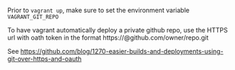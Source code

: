 Prior to `vagrant up`, make sure to set the environment variable
`VAGRANT_GIT_REPO`

To have vagrant automatically deploy a private github repo, use the HTTPS url
with oath token in the format https://<token>@github.com/owner/repo.git

See
https://github.com/blog/1270-easier-builds-and-deployments-using-git-over-https-and-oauth
